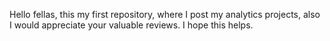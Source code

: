 Hello fellas, 
this my first repository, where I post my analytics projects, also I would appreciate your valuable reviews. I hope this helps.
